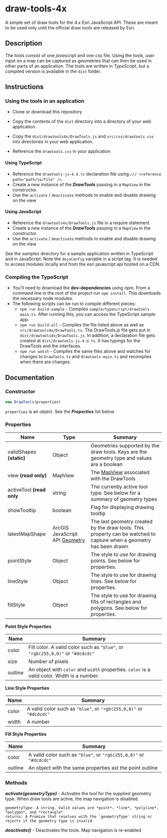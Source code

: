 # draw-tools-4x
A simple set of draw tools for the 4.x Esri JavaScript API. These are meant to be used only until the official draw tools are released by Esri.

## Description

The tools consist of one *javascript* and one *css* file. Using the tools, user input on a map can be captured as geometries that can then be used in other parts of an application. The tools are written in *TypeScript*, but a compiled version is available in the `dist` folder.

## Instructions

### Using the tools in an application
* Clone or download this repository
* Copy the contents of the `dist` directory into a directory of your web application.

* Copy the `dist/drawtools4x/DrawTools.js` and `src/css/drawtools.css` into directories in your web application.
* Reference the `drawtools.css` in your application

#### Using TypeScript
* Reference the `drawtools-js-4.d.ts` declaration file using `/// <reference path="path/to/file" />`. 
* Create a new instance of the ***DrawTools*** passing in a `MapView` in the constructor.
* Use the `activate` / `deactivate` methods to enable and disable drawing on the view

#### Using JavaScript
* Reference the `drawtools4x/DrawTools.js` file in a require statement.
* Create a new instance of the ***DrawTools*** passing in a `MapView` in the constructor.
* Use the `activate` / `deactivate` methods to enable and disable drawing on the view

See the *samples* directory for a sample application written in TypeScript and in JavaScript. Note the `dojoConfig` variable in a script tag. It is needed to access modules locally and from the esri javascript api hosted on a CDN.

### Compiling the TypeScript
* You'll need to download the **dev-dependencies** using *npm*. From a command line in the root of the project run `npm install`. This downloads the necessary node modules.
* The following scripts can be run to compile different pieces:
  * `npm run build-sample` - Compiles `sample/typescript/drawtools-main.ts`. After running this, you can access the TypeScript sample app.
  * `npm run build-all` - Compiles the file listed above as well as `src/drawtools4x/DrawTools.ts`. The DrawTools.js file gets put in `dist/drawtools4x/DrawTools.js`. In addition, a declaration file gets created at `dist/drawtools-js-4.d.ts`. It has typings for the DrawTools and the interfaces.
  * `npm run watch` - Compiles the same files above and watches for changes to `DrawTools.ts` and `drawtools-main.ts` and recompiles when there are changes.

## Documentation

### Constructor
```js
new DrawTools(properties)
```
  `properties` is an object. See the ***Properties*** list below
  
### Properties

| Name      | Type      | Summary                     |
| ----      | ------    | -------                     |
| validShapes  **(static)** | Object | Geometries supported by the draw tools. Keys are the geometry type and values are a boolean |
| view  **(read only)** | MapView | The [MapView](https://developers.arcgis.com/javascript/latest/api-reference/esri-views-MapView.html) associated with the DrawTools |
| activeTool   **(read only** | string |  The currently active tool type. See below for a summary of geometry types |
| showTooltip | boolean | Flag for displaying drawing tooltip |
| latestMapShape | ArcGIS JavaScript API [Geometry](https://developers.arcgis.com/javascript/latest/api-reference/esri-geometry-Geometry.html) | The last geometry created by the draw tools. This property can be watched to capture when a geometry has been drawn | 
| pointStyle | Object | The style to use for drawing points. See below for properties. |
| lineStyle | Object | The style to use for drawing lines. See below for properties. |
| fillStyle | Object | The style to use for drawing fills of rectangles and polygons. See below for properties. |


**Point Style Properties**
  
| Name | Summary |
| --- | --- |
| color | Fill color. A valid color such as `"blue"`, or `"rgb(255,0,0)"` or `"#dcdcdc"` |
| size | Number of pixels |
| outline | An object with `color` and `width` properties. `color` is a valid color. Width is a number.

**Line Style Properties**
  
| Name | Summary |
| --- | --- |
| color | A valid color such as `"blue"`, or `"rgb(255,0,0)"` or `"#dcdcdc"` |
| width | A number |

**Fill Style Properties**
  
| Name | Summary |
| --- | --- |
| color | A valid color such as `"blue"`, or `"rgb(255,0,0)"` or `"#dcdcdc"` |
| outline | An object with the same properties ast the point outline |


### Methods

***activate(geometryType)*** - Activates the tool for the supplied geometry type. When draw tools are active, the map navigation is disabled.

    geometryType: A string. Valid values are *point*, *line*, *polyline*, *polygon*, and *rectangle*
    returns: A Promise that resolves with the `geometryType` string or rejects if the geometry type is invalid
    
***deactivate()*** - Deactivates the tools. Map navigation is re-enabled

    
